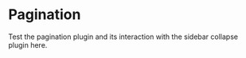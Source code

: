 # Pagination

Test the pagination plugin and its interaction with the sidebar collapse plugin here.
